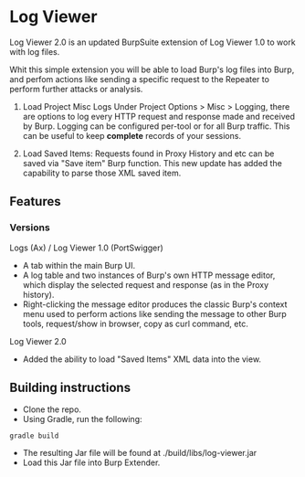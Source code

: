# Log Viewer

Log Viewer 2.0 is an updated BurpSuite extension of Log Viewer 1.0 to work with log files.

Whit this simple extension you will be able to load Burp's log files into Burp, and perfom actions like sending a specific request to the Repeater to perform further attacks or analysis.

1. Load Project Misc Logs
Under Project Options > Misc > Logging, there are options to log every HTTP request and response made and received by Burp. Logging can be configured per-tool or for all Burp traffic. This can be useful to keep __complete__ records of your sessions.

2. Load Saved Items:
Requests found in Proxy History and etc can be saved via "Save item" Burp function. This new update has added the capability to parse those XML saved item.   

## Features

### Versions

Logs (Ax) / Log Viewer 1.0 (PortSwigger)
- A tab within the main Burp UI.
- A log table and two instances of Burp's own HTTP message editor, which display the selected request and response (as in the Proxy history).
- Right-clicking the message editor produces the classic Burp's context menu used to perform actions like sending the message to other Burp tools, request/show in browser, copy as curl command, etc.


Log Viewer 2.0
- Added the ability to load "Saved Items" XML data into the view.

## Building instructions
- Clone the repo.
- Using Gradle, run the following:
```
gradle build
```
- The resulting Jar file will be found at ./build/libs/log-viewer.jar
- Load this Jar file into Burp Extender.

